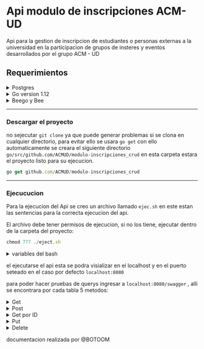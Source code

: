 # Api modulo de inscripciones ACM-UD

Api para la gestion de inscripcion de estudiantes o personas externas a la universidad en la participacion de grupos de insteres y eventos desarrollados por el grupo ACM - UD

## Requerimientos

<details>
<summary>Postgres</summary>
Ejemplo de instalacion de postgres para manjaro , si usted tiene otra distribucion o SO diferente por favor buscar el como instalarlo.

```javascript
sudo pacman -S postgresql
```

```javascript
sudo su postgres -l # or sudo -u postgres -i
initdb --locale $LANG -E UTF8 -D '/var/lib/postgres/data/'
exit
```
</details>

<details>
<summary>Go version 1.12</summary>
Ejemplo de instalacion de Go para manjaro , si usted tiene otra distribucion o SO diferente por favor buscar el como instalarlo.

```javascript
sudo pacman -S go
```

en otros otras distribuciones sera usar `apt-get` o `yum install` , pero el paquete se encuentra como ``go`` o ``golang``

Luego se configuraran las variables de entorno.`

Luego se configuraran las variables de entorno.

```javascript
sudo nano /etc/profile.d/goenv.sh
```

Dentro del archivo colocar lo siguiente

```javascript
export GOROOT=/usr/lib/go    
export GOPATH=$HOME/go
export PATH=$PATH:$GOROOT/bin:$GOPATH/bin
```

en la carpeta `home` se debe crear la carpeta `go`

Luego para recargar las varialbes de entorno se ejecuta:

```javascript
source /etc/profile.d/goenv.sh
```

</details>

<details>
<summary>Beego y Bee</summary>
Se necesita instalar beego y bee para su corrcta ejecucion.

```javascript
go get -u github.io/astaxie/beego
```

```javascript
go get -u github.io/beego/bee
```
</details>

---
### Descargar el proyecto

no sejecutar `git clone` ya que puede generar problemas si se clona en cualquier directorio, para evitar ello se usara `go get` con ello automaticamente se creara el siguiente directorio `go/src/github.com/ACMUD/modulo-inscripciones_crud` en esta carpeta estara el proyecto listo para su ejecucion.

```javascript
go get github.com/ACMUD/modulo-inscripciones_crud
```
---
### Ejecucucion

Para la ejecucion del Api se creo un archivo llamado `ejec.sh` en este estan las sentencias para la correcta ejecucion del api.

El archivo debe tener permisos de ejecucion, si no los tiene, ejecutar dentro de la carpeta del proyecto:

```javascript
chmod 777 ./eject.sh
```
<details>
<summary>variables del bash</summary>
En el bash se encuentran la siguientes variables:

- INSCRIPCION_DB
    - nombre de la base de datos, este se cambia en caso de que el script sea ejecutado en una base de datos diferente al valor ya seteado en el bash.
- INSCRIPCION_PASSDB
    - password de la base de datos o conexion.
- INSCRIPCION_URLS
    - url de conexion a la base de datos, en este caso se tiene por defecto localhost, generalmente se puede dejar tal como esta.
- INSCRIPCION_USERDB
    - usuario con permisos para la base de datos.
- INSCRIPCION_HTTP_PORT
    - puerto de ejecucion el api, por defecto esta el 8080, pero este se puede cambiar a preferencia.

</details>

el ejecutarse el api esta se podra visializar en el localhost y en el puerto seteado en el caso por defecto `localhost:8080`

para poder hacer pruebas de querys ingresar a `localhost:8080/swagger` , alli se encontrara por cada tabla 5 metodos:

<details>
<summary>Get</summary>
sin usar filtro se obtendran todos los datos de la tabla:

- para hacer un filtro o un ordenamiento o limitacion alli apareceran las casillas.
- luego se le da al boton de jecutar y muestra los resultados en formato JSON
- adicionalmente mostrara la direccion a usar cuando se quiera hacer la consulta desde alguna aplicacion externa.
- ejemplo : query : `http://localhost:8080/v1/dia/?query=Activo:true` . para este caso en endponit es `dia` es decir el nombre de la tabla a la cual se hace la consulta y la segunda parte de este endpoint es cuando se hace un filtro en ese caso el endpoint completo es : `dia/?query=Activo:true`
- la respuesta dada por el Api es :
```javascript
[
    {
        "Id": 1,
        "Nombre": "Lunes",
        "Activo": true
    },
    {
        "Id": 2,
        "Nombre": "Martes",
        "Activo": true
    },
    {
        "Id": 3,
        "Nombre": "Miercoles",
        "Activo": true
    },
    {
        "Id": 4,
        "Nombre": "Jueves",
        "Activo": true
    },
    {
        "Id": 5,
        "Nombre": "Viernes",
        "Activo": true
    }
]
```
</details>

<details>
<summary>Post</summary>
para este se debe de mandar los datos en formato JSON y si ocurre algun error de datos el Api lo informara , si todo sucede normal mandara un `200` y la respuesta de la query mandara o un `201` o los datos ingresados de regreso, de estamanera se sabra que el post fue exitoso

- exiten casos en los cuales una clase tiene una llave foranea, para estos casos de tiene que agregar el id de este como un sub elemento del JSON 

- Ejemplo de como mandar los datos (tablas sin FK) :
```javascript
DatosGrupoInteres = {
    Abreviacion: 'GISAC'
    Activo:	true
    // se puede omitir el dato Descripcion ya que no es requerido, no dejarlo vacio, simplemente no agregarlo al JSON
    Descripcion: 'en este grupo se da introduccion a la segurudad informatica' 
    Nombre:	'Grupo de interes en seguridad informatica'
}
```

- Ejemplo de como mandar los datos (tablas CON FK) :
```javascript
DatosPersona = {
    Apellidos:	perez
    Codigo:	20101020000
    EstadoUsuario: {
        Id:	1
    }
    Nombres:	pepito
    Telefono:	1111111
    }
}
```
</details>

<details>
<summary>Get por ID</summary>
este por lo general no se usa ya que esto mismo se puede colocar en el otro metodo get,el id seria un elemto del filtro, adicionalmente este no trae la escalabilidad entre tablas.
</details>

<details>
<summary>Put</summary>
este es muy similar al post la unica diferencia es que este necesita que en el JSON o en la peticion se mande el Id del elemnto a actualizar.

Adicionalmente si solo se quieren actualizar pocos datos y no mandar todo en la peticion se puede solo mandar en el JSON el Id del Objeto a actualizar y los datos de este que se desean actualizar.

- Ejemplo de como mandar los datos (tablas CON FK) :
```javascript
DatosPersona = {
    Apellidos:	perez
    Codigo:	20101020000
    EstadoUsuario: {
        Id:	1
    }
    Nombres:	pepito
    Telefono:	1111111
    Id: 3
    }
}
```
</details>

<details>
<summary>Delete</summary>
para el Delete solo se necesita mandar el Id, pero este metodo no se tiene recomendado usar ya que por ello se crearon las tablas de `estados` o los valores de `activo` en la base de datos
</details>


documentacion realizada por @BOTOOM